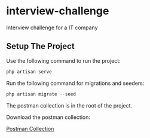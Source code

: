 # interview-challenge
Interview challenge for a IT company

## Setup The Project
Use the following command to run the project:

```php
php artisan serve
```
Run the following command for migrations and seeders:

```php
php artisan migrate --seed
```

The postman collection is in the root of the project.

Download the postman collection:

[Postman Collection](https://github.com/farshadth/interview-challenge/blob/master/postman_collection.json)


